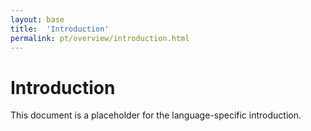 ```yaml
---
layout: base
title:  'Introduction'
permalink: pt/overview/introduction.html
---
```


# Introduction

This document is a placeholder for the language-specific introduction.
